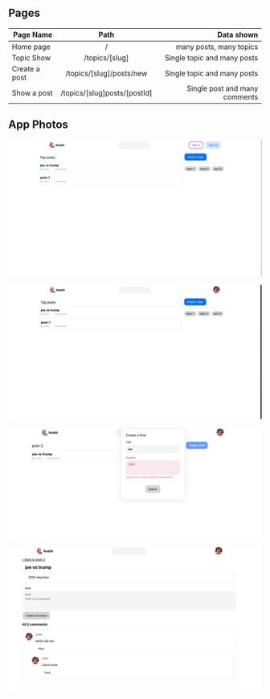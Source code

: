 
## Pages
| Page Name       | Path           | Data shown  |
| ------------- |:-------------:| -----:|
| Home page      | / | many posts, many topics |
| Topic Show      | /topics/[slug]      |   Single topic and many posts |
| Create a post |   /topics/[slug]/posts/new    |  Single topic and many posts   |
|  Show a post |   /topics/[slug]posts/[postId]  |  Single post and many comments   |

## App Photos


![home page before login](https://github.com/juliet-karpah/reddit-clone/blob/main/my-app/public/homeNotLoggedIn.png)

![home page after login](https://github.com/juliet-karpah/reddit-clone/blob/main/my-app/public/homeloggedin.png)

![form validation](https://github.com/juliet-karpah/reddit-clone/blob/main/my-app/public/formValidation.png)

![post comments](https://github.com/juliet-karpah/reddit-clone/blob/main/my-app/public/postcomments.png)

